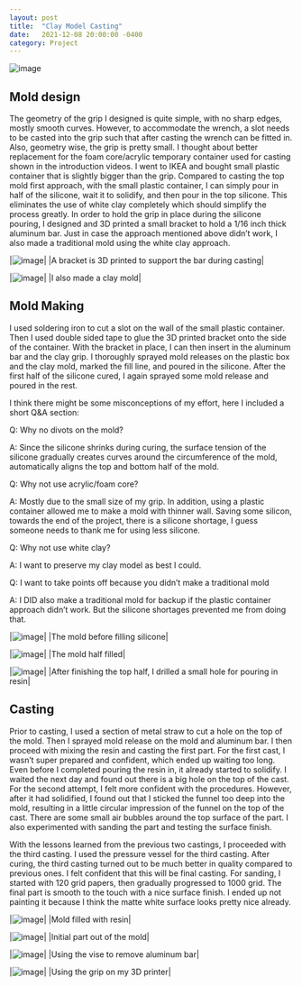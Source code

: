 ```yaml
---
layout: post
title:  "Clay Model Casting"
date:   2021-12-08 20:00:00 -0400
category: Project
---
```

![image](/projects/20211208_Casting/pics/overview.jpg "title")
## Mold design
The geometry of the grip I designed is quite simple, with no sharp edges, mostly smooth curves. However, to accommodate the wrench, a slot needs to be casted into the grip such that after casting the wrench can be fitted in. Also, geometry wise, the grip is pretty small. I thought about better replacement for the foam core/acrylic temporary container used for casting shown in the introduction videos. I went to IKEA and bought small plastic container that is slightly bigger than the grip. Compared to casting the top mold first approach, with the small plastic container, I can simply pour in half of the silicone, wait it to solidify, and then pour in the top silicone. This eliminates the use of white clay completely which should simplify the process greatly. In order to hold the grip in place during the silicone pouring, I designed and 3D printed a small bracket to hold a 1/16 inch thick aluminum bar. Just in case the approach mentioned above didn’t work, I also made a traditional mold using the white clay approach. 

|![image](/projects/20211208_Casting/pics/mold_side_bracket.jpg "title")|
|A bracket is 3D printed to support the bar during casting|

|![image](/projects/20211208_Casting/pics/clay_mold.jpg "title")|
|I also made a clay mold|



## Mold Making
I used soldering iron to cut a slot on the wall of the small plastic container. Then I used double sided tape to glue the 3D printed bracket onto the side of the container. With the bracket in place, I can then insert in the aluminum bar and the clay grip. I thoroughly sprayed mold releases on the plastic box and the clay mold, marked the fill line, and poured in the silicone. After the first half of the silicone cured, I again sprayed some mold release and poured in the rest. 

I think there might be some misconceptions of my effort, here I included a short Q&A section:

Q: Why no divots on the mold?

A: Since the silicone shrinks during curing, the surface tension of the silicone gradually creates curves around the circumference of the mold, automatically aligns the top and bottom half of the mold. 

Q: Why not use acrylic/foam core?

A: Mostly due to the small size of my grip. In addition, using a plastic container allowed me to make a mold with thinner wall. Saving some silicon, towards the end of the project, there is a silicone shortage, I guess someone needs to thank me for using less silicone. 

Q: Why not use white clay?

A: I want to preserve my clay model as best I could. 

Q: I want to take points off because you didn’t make a traditional mold

A: I DID also make a traditional mold for backup if the plastic container approach didn’t work. But the silicone shortages prevented me from doing that. 


|![image](/projects/20211208_Casting/pics/mold_before_fill.jpg "title")|
|The mold before filling silicone|

|![image](/projects/20211208_Casting/pics/mold_half_top.jpg "title")|
|The mold half filled|

|![image](/projects/20211208_Casting/pics/mold_drilling.jpg "title")|
|After finishing the top half, I drilled a small hole for pouring in resin|


## Casting
Prior to casting, I used a section of metal straw to cut a hole on the top of the mold. Then I sprayed mold release on the mold and aluminum bar. I then proceed with mixing the resin and casting the first part. For the first cast, I wasn’t super prepared and confident, which ended up waiting too long. Even before I completed pouring the resin in, it already started to solidify. I waited the next day and found out there is a big hole on the top of the cast. 
For the second attempt, I felt more confident with the procedures. However, after it had solidified, I found out that I sticked the funnel too deep into the mold, resulting in a little circular impression of the funnel on the top of the cast. There are some small air bubbles around the top surface of the part. I also experimented with sanding the part and testing the surface finish. 

With the lessons learned from the previous two castings, I proceeded with the third casting. I used the pressure vessel for the third casting. After curing, the third casting turned out to be much better in quality compared to previous ones. I felt confident that this will be final casting. For sanding, I started with 120 grid papers, then gradually progressed to 1000 grid. The final part is smooth to the touch with a nice surface finish. I ended up not painting it because I think the matte white surface looks pretty nice already. 

|![image](/projects/20211208_Casting/pics/mold_filled.jpg "title")|
|Mold filled with resin|

|![image](/projects/20211208_Casting/pics/part_out_mold.jpg "title")|
|Initial part out of the mold|

|![image](/projects/20211208_Casting/pics/part_vise.jpg "title")|
|Using the vise to remove aluminum bar|

|![image](/projects/20211208_Casting/pics/using.jpg "title")|
|Using the grip on my 3D printer|
